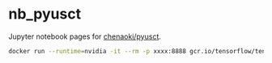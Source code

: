 # nb_pyusct

Jupyter notebook pages for [chenaoki/pyusct](https://github.com/chenaoki/pyusct).


```bash
docker run --runtime=nvidia -it --rm -p xxxx:8888 gcr.io/tensorflow/tensorflow:latest-gpu
```
